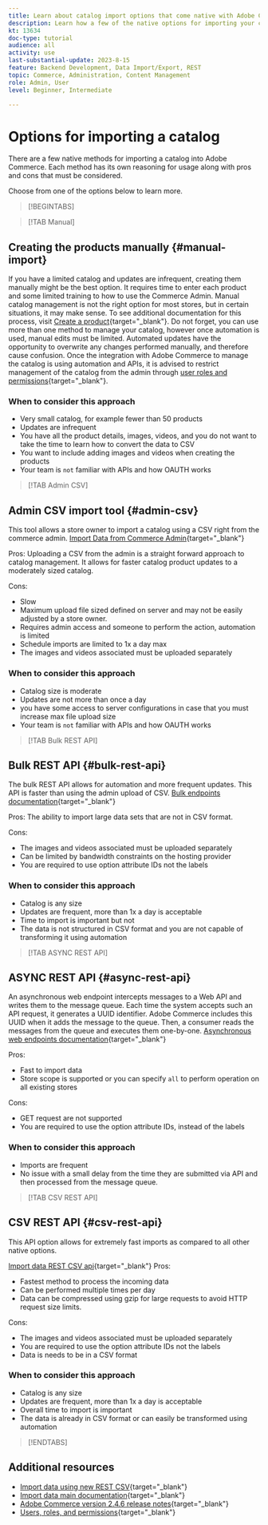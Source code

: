 ```yaml
---
title: Learn about catalog import options that come native with Adobe Commerce
description: Learn how a few of the native options for importing your catalog to your Adobe Commerce store.
kt: 13634
doc-type: tutorial
audience: all
activity: use
last-substantial-update: 2023-8-15
feature: Backend Development, Data Import/Export, REST
topic: Commerce, Administration, Content Management
role: Admin, User
level: Beginner, Intermediate

---
```

# Options for importing a catalog

There are a few native methods for importing a catalog into Adobe Commerce. Each method has its own reasoning for usage along with pros and cons that must be considered. 

Choose from one of the options below to learn more.

>[!BEGINTABS]

>[!TAB Manual]

## Creating the products manually {#manual-import}

If you have a limited catalog and updates are infrequent, creating them manually might be the best option. It requires time to enter each product and some limited training to how to use the Commerce Admin. Manual catalog management is not the right option for most stores, but in certain situations, it may make sense. To see additional documentation for this process, visit [Create a product](https://experienceleague.adobe.com/docs/commerce-admin/catalog/products/product-create.html){target="_blank"}. Do not forget, you can use more than one method to manage your catalog, however once automation is used, manual edits must be limited. Automated updates have the opportunity to overwrite any changes performed manually, and therefore cause confusion. Once the integration with Adobe Commerce to manage the catalog is using automation and APIs, it is advised to restrict management of the catalog from the admin through [user roles and permissions](https://experienceleague.adobe.com/docs/commerce-admin/systems/user-accounts/permissions-user-roles.html){target="_blank"}. 



### When to consider this approach

- Very small catalog, for example fewer than 50 products
- Updates are infrequent 
- You have all the product details, images, videos, and you do not want to take the time to learn how to convert the data to CSV
- You want to include adding images and videos when creating the products
- Your team is `not` familiar with APIs and how OAUTH works



>[!TAB Admin CSV]

## Admin CSV import tool {#admin-csv}

This tool allows a store owner to import a catalog using a CSV right from the commerce admin. 
[Import Data from Commerce Admin](https://experienceleague.adobe.com/docs/commerce-admin/systems/data-transfer/import/data-import.html){target="_blank"}

Pros:
Uploading a CSV from the admin is a straight forward approach to catalog management. It allows for faster catalog product updates to a moderately sized catalog. 

Cons:

- Slow
- Maximum upload file sized defined on server and may not be easily adjusted by a store owner.
- Requires admin access and someone to perform the action, automation is limited 
- Schedule imports are limited to 1x a day max
- The images and videos associated must be uploaded separately



### When to consider this approach

- Catalog size is moderate 
- Updates are not more than once a day
- you have some access to server configurations in case that you must increase max file upload size
- Your team is `not` familiar with APIs and how OAUTH works



>[!TAB Bulk REST API]

## Bulk REST API {#bulk-rest-api}

The bulk REST API allows for automation and more frequent updates. This API is faster than using the admin upload of CSV.
[Bulk endpoints documentation](https://developer.adobe.com/commerce/webapi/rest/use-rest/bulk-endpoints/){target="_blank"}

Pros:
The ability to import large data sets that are not in CSV format.

Cons:

- The images and videos associated must be uploaded separately
- Can be limited by bandwidth constraints on the hosting provider
- You are required to use option attribute IDs not the labels



### When to consider this approach

- Catalog is any size
- Updates are frequent, more than 1x a day is acceptable
- Time to import is important but not 
- The data is not structured in CSV format and you are not capable of transforming it using automation



>[!TAB ASYNC REST API]

## ASYNC REST API {#async-rest-api}

An asynchronous web endpoint intercepts messages to a Web API and writes them to the message queue. Each time the system accepts such an API request, it generates a UUID identifier. Adobe Commerce includes this UUID when it adds the message to the queue. Then, a consumer reads the messages from the queue and executes them one-by-one.
[Asynchronous web endpoints documentation](https://developer.adobe.com/commerce/webapi/rest/use-rest/asynchronous-web-endpoints/){target="_blank"}

Pros:

- Fast to import data
- Store scope is supported or you can specify `all` to perform operation on all existing stores

Cons:

- GET request are not supported
- You are required to use the option attribute IDs, instead of the labels


### When to consider this approach

- Imports are frequent
- No issue with a small delay from the time they are submitted via API and then processed from the message queue.



>[!TAB CSV REST API]

## CSV REST API {#csv-rest-api}

This API option allows for extremely fast imports as compared to all other native options. 

[Import data REST CSV api](https://developer.adobe.com/commerce/webapi/rest/modules/import/){target="_blank"}
Pros:

- Fastest method to process the incoming data
- Can be performed multiple times per day
- Data can be compressed using gzip for large requests to avoid HTTP request size limits.

Cons:

- The images and videos associated must be uploaded separately
- You are required to use the option attribute IDs not the labels
- Data is needs to be in a CSV format

### When to consider this approach

- Catalog is any size
- Updates are frequent, more than 1x a day is acceptable
- Overall time to import is important
- The data is already in CSV format or can easily be transformed using automation



>[!ENDTABS]

## Additional resources

- [Import data using new REST CSV](https://developer.adobe.com/commerce/webapi/rest/modules/import/){target="_blank"}
- [Import data main documentation](https://experienceleague.adobe.com/docs/commerce-admin/systems/data-transfer/import/data-import.html){target="_blank"}
- [Adobe Commerce version 2.4.6 release notes](https://experienceleague.adobe.com/docs/commerce-operations/release/notes/adobe-commerce/2-4-6.html){target="_blank"}
- [Users, roles, and permissions](../site-management/users-roles-permissions.md){target="_blank"}
